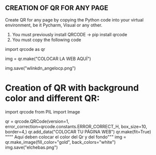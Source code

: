 ## CREATION OF QR FOR ANY PAGE
Create QR for any page by copying the Python code into your virtual environment, be it Pycharm, Visual or any other.

1. You must previously install QRCODE -> pip install qrcode
2. You must copy the following code


import qrcode  as qr

img = qr.make("COLOCAR LA WEB AQUÍ")

img.save("wlinkdn_angelocp.png")


# Creation of QR with background color and different QR:

import qrcode
from PIL import Image

qr = qrcode.QRCode(version=1,
                   error_correction=qrcode.constants.ERROR_CORRECT_H,
                   box_size=10, border=4,)
qr.add_data("COLOCAR TU PÁGINA WEB")
qr.make(fit=True)
"""" Aquí deben colocar el color del Qr y del fondo"""
img = qr.make_image(fill_color="gold", back_colors="white")
img.save("elchebas.png")



